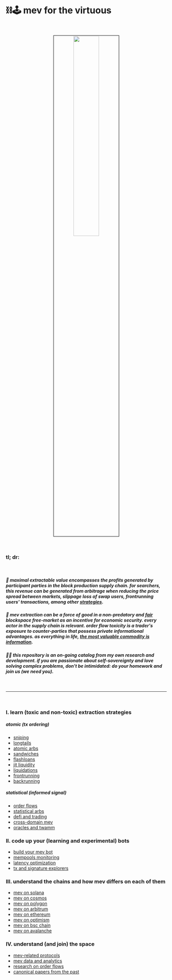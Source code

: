 # ⛓🕹 mev for the virtuous


<br>

<p align="center">
<img src="https://user-images.githubusercontent.com/1130416/210285135-2d0c3965-a3cd-44f7-a167-3ec14a9ad695.png" width="40%" align="center" style="padding:1px;border:1px solid black;"/>
 </p>


<br>




### tl; dr:

<br>

##### 👾 maximal extractable value encompasses the profits generated by participant parties in the block production supply chain. for searchers, this revenue can be generated from arbitrage when reducing the price spread between markets, slippage loss of swap users, frontrunning users' transactions, among other [strategies](MEV_strategies).

##### 💙 mev extraction can be a force of good in a non-predatory and [fair](https://twitter.com/bertcmiller/status/1456346690164768770) blockspace free-market as an incentive for economic security. every actor in the supply chain is relevant. order flow toxicity is a trader's exposure to counter-parties that possess private informational advantages. as everything in life, *[the most valuable commodity is information](https://frontier.tech/a-new-game-in-town)*.

##### 🏴‍☠️ this repository is an *on-going* catalog from my own research and development. if you are passionate about self-sovereignty and love solving complex problems, don't be intimidated: do your homework and join us (we need you).


<br>

---

<br>

### I. learn (toxic and non-toxic) extraction strategies

##### atomic (tx ordering)

* [sniping](MEV_strategies/sniping)
* [longtails](MEV_strategies/longtails)
* [atomic arbs](MEV_strategies/atomic_arb)
* [sandwiches](MEV_strategies/sandwich)
* [flashloans](MEV_strategies/flashloans)
* [jit liquidity](MEV_and_trading/protocols/uniswap/uniswap-v3/just-in-time.md)
* [liquidations](MEV_strategies/liquidations)
* [frontrunning](MEV_strategies/frontrunning)
* [backrunning](MEV_strategies/backrunning)


##### statistical (informed signal)


* [order flows](MEV_searchers/order_flows)
* [statistical arbs](MEV_strategies/stat_arbs)
* [defi and trading](MEV_and_trading)
* [cross-domain mev](MEV_searchers/cross_domain_mev)
* [oracles and twamm](MEV_strategies/oracles)



### II. code up your (learning and experimental) bots

* [build your mev bot](MEV_searchers)
* [mempools monitoring](MEV_searchers/mempool_monitoring)
* [latency optimization](MEV_searchers/latency)
* [tx and signature explorers](MEV_searchers/tx_and_signature_explorers)


### III. understand the chains and how mev differs on each of them

* [mev on solana](MEV_by_chains/MEV_on_Solana)
* [mev on cosmos](MEV_by_chains/MEV_on_Cosmos)
* [mev on polygon](MEV_by_chains/MEV_on_Polygon)
* [mev on arbitrum](MEV_by_chains/MEV_on_Arbitrum)
* [mev on ethereum](MEV_by_chains/MEV_on_Ethereum)
* [mev on optimism](MEV_by_chains/MEV_on_Optimism)
* [mev on bsc chain](MEV_by_chains/MEV_on_BSC)
* [mev on avalanche](MEV_by_chains/MEV_on_Avalanche)


### IV. understand (and join) the space

* [mev-related protocols](MEV_projects)
* [mev data and analytics](MEV_searchers/data_and_analytics)
* [research on order flows](MEV_searchers/order_flows)
* [canonical papers from the past](MEV_projects/history.md)
